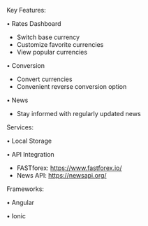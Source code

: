 Key Features:

• Rates Dashboard
  - Switch base currency
  - Customize favorite currencies
  - View popular currencies

• Conversion
  - Convert currencies
  - Convenient reverse conversion option

• News
  - Stay informed with regularly updated news	


Services: 

• Local Storage 

• API Integration
  - FASTforex: https://www.fastforex.io/
  - News API: https://newsapi.org/


Frameworks:

• Angular

• Ionic

